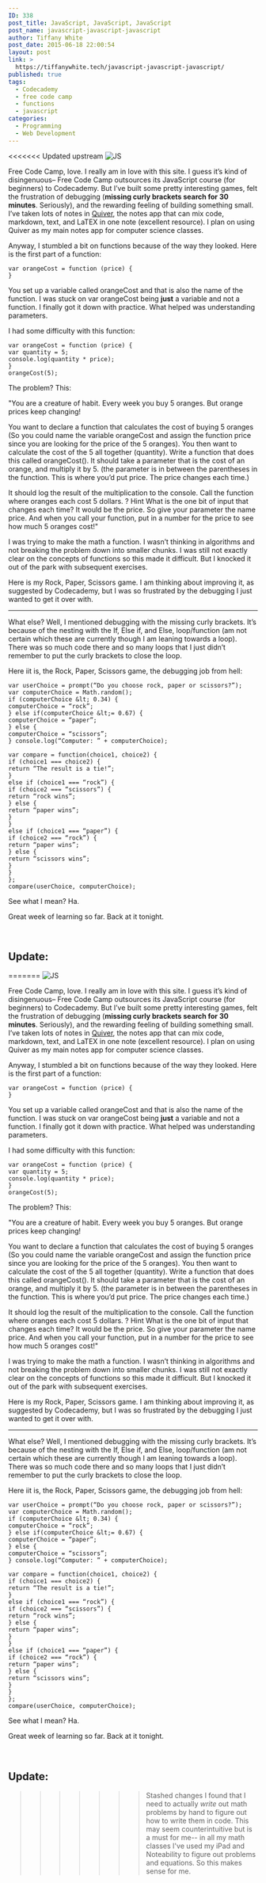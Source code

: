 ```yaml
---
ID: 338
post_title: JavaScript, JavaScript, JavaScript
post_name: javascript-javascript-javascript
author: Tiffany White
post_date: 2015-06-18 22:00:54
layout: post
link: >
  https://tiffanywhite.tech/javascript-javascript-javascript/
published: true
tags:
  - Codecademy
  - free code camp
  - functions
  - javascript
categories:
  - Programming
  - Web Development
---
```

<<<<<<< Updated upstream
<img class=" alignright" src="http://helloburgh.me/wp-content/uploads/2015/06/wpid-js-logo-badge-256.png" alt="JS" />

Free Code Camp, love. I really am in love with this site. I guess it’s kind of disingenuous– Free Code Camp outsources its JavaScript course (for beginners) to Codecademy. But I’ve built some pretty interesting games, felt the frustration of debugging (<strong>missing curly brackets search for 30 minutes</strong>. Seriously), and the rewarding feeling of building something small. I’ve taken lots of notes in <a href="https://itunes.apple.com/us/app/quiver-programmers-notebook/id866773894?mt=12">Quiver</a>, the notes app that can mix code, markdown, text, and LaTEX in one note (excellent resource). I plan on using Quiver as my main notes app for computer science classes.

Anyway, I stumbled a bit on functions because of the way they looked. Here is the first part of a function:

~~~~
var orangeCost = function (price) {
}
~~~~

You set up a variable called orangeCost and that is also the name of the function. I was stuck on var orangeCost being <strong>just</strong> a variable and not a function. I finally got it down with practice. What helped was understanding parameters.

I had some difficulty with this function:

~~~~
var orangeCost = function (price) {
var quantity = 5;
console.log(quantity * price);
}
orangeCost(5);
~~~~

The problem? This:

"You are a creature of habit. Every week you buy 5 oranges. But orange prices keep changing!

You want to declare a function that calculates the cost of buying 5 oranges (So you could name the variable orangeCost and assign the function price since you are looking for the price of the 5 oranges).
You then want to calculate the cost of the 5 all together (quantity).
Write a function that does this called orangeCost().
It should take a parameter that is the cost of an orange, and multiply it by 5.
(the parameter is in between the parentheses in the function. This is where you’d put price. The price changes each time.)

It should log the result of the multiplication to the console.
Call the function where oranges each cost 5 dollars.
?
Hint
What is the one bit of input that changes each time? It would be the price. So give your parameter the name price. And when you call your function, put in a number for the price to see how much 5 oranges cost!"

I was trying to make the math a function. I wasn’t thinking in algorithms and not breaking the problem down into smaller chunks. I was still not exactly clear on the concepts of functions so this made it difficult. But I knocked it out of the park with subsequent exercises.

Here is my Rock, Paper, Scissors game. I am thinking about improving it, as suggested by Codecademy, but I was so frustrated by the debugging I just wanted to get it over with.

<hr />

What else? Well, I mentioned debugging with the missing curly brackets. It’s because of the nesting with the If, Else if, and Else, loop/function (am not certain which these are currently though I am leaning towards a loop). There was so much code there and so many loops that I just didn’t remember to put the curly brackets to close the loop.

Here iit is, the Rock, Paper, Scissors game, the debugging job from hell:

~~~~
var userChoice = prompt(“Do you choose rock, paper or scissors?”);
var computerChoice = Math.random();
if (computerChoice &lt; 0.34) {
computerChoice = “rock”;
} else if(computerChoice &lt;= 0.67) {
computerChoice = “paper”;
} else {
computerChoice = “scissors”;
} console.log(“Computer: ” + computerChoice);

var compare = function(choice1, choice2) {
if (choice1 === choice2) {
return “The result is a tie!”;
}
else if (choice1 === “rock”) {
if (choice2 === “scissors”) {
return “rock wins”;
} else {
return “paper wins”;
}
}
else if (choice1 === “paper”) {
if (choice2 === “rock”) {
return “paper wins”;
} else {
return “scissors wins”;
}
}
};
compare(userChoice, computerChoice);
~~~~

See what I mean? Ha.

Great week of learning so far. Back at it tonight.

&nbsp;

## Update:

=======
<img class=" alignright" src="http://helloburgh.me/wp-content/uploads/2015/06/wpid-js-logo-badge-256.png" alt="JS" />

Free Code Camp, love. I really am in love with this site. I guess it’s kind of disingenuous– Free Code Camp outsources its JavaScript course (for beginners) to Codecademy. But I’ve built some pretty interesting games, felt the frustration of debugging (<strong>missing curly brackets search for 30 minutes</strong>. Seriously), and the rewarding feeling of building something small. I’ve taken lots of notes in <a href="https://itunes.apple.com/us/app/quiver-programmers-notebook/id866773894?mt=12">Quiver</a>, the notes app that can mix code, markdown, text, and LaTEX in one note (excellent resource). I plan on using Quiver as my main notes app for computer science classes.

Anyway, I stumbled a bit on functions because of the way they looked. Here is the first part of a function:

~~~~
var orangeCost = function (price) {
}
~~~~

You set up a variable called orangeCost and that is also the name of the function. I was stuck on var orangeCost being <strong>just</strong> a variable and not a function. I finally got it down with practice. What helped was understanding parameters.

I had some difficulty with this function:

~~~~
var orangeCost = function (price) {
var quantity = 5;
console.log(quantity * price);
}
orangeCost(5);
~~~~

The problem? This:

"You are a creature of habit. Every week you buy 5 oranges. But orange prices keep changing!

You want to declare a function that calculates the cost of buying 5 oranges (So you could name the variable orangeCost and assign the function price since you are looking for the price of the 5 oranges).
You then want to calculate the cost of the 5 all together (quantity).
Write a function that does this called orangeCost().
It should take a parameter that is the cost of an orange, and multiply it by 5.
(the parameter is in between the parentheses in the function. This is where you’d put price. The price changes each time.)

It should log the result of the multiplication to the console.
Call the function where oranges each cost 5 dollars.
?
Hint
What is the one bit of input that changes each time? It would be the price. So give your parameter the name price. And when you call your function, put in a number for the price to see how much 5 oranges cost!"

I was trying to make the math a function. I wasn’t thinking in algorithms and not breaking the problem down into smaller chunks. I was still not exactly clear on the concepts of functions so this made it difficult. But I knocked it out of the park with subsequent exercises.

Here is my Rock, Paper, Scissors game. I am thinking about improving it, as suggested by Codecademy, but I was so frustrated by the debugging I just wanted to get it over with.

<hr />

What else? Well, I mentioned debugging with the missing curly brackets. It’s because of the nesting with the If, Else if, and Else, loop/function (am not certain which these are currently though I am leaning towards a loop). There was so much code there and so many loops that I just didn’t remember to put the curly brackets to close the loop.

Here iit is, the Rock, Paper, Scissors game, the debugging job from hell:

~~~~
var userChoice = prompt(“Do you choose rock, paper or scissors?”);
var computerChoice = Math.random();
if (computerChoice &lt; 0.34) {
computerChoice = “rock”;
} else if(computerChoice &lt;= 0.67) {
computerChoice = “paper”;
} else {
computerChoice = “scissors”;
} console.log(“Computer: ” + computerChoice);

var compare = function(choice1, choice2) {
if (choice1 === choice2) {
return “The result is a tie!”;
}
else if (choice1 === “rock”) {
if (choice2 === “scissors”) {
return “rock wins”;
} else {
return “paper wins”;
}
}
else if (choice1 === “paper”) {
if (choice2 === “rock”) {
return “paper wins”;
} else {
return “scissors wins”;
}
}
};
compare(userChoice, computerChoice);
~~~~

See what I mean? Ha.

Great week of learning so far. Back at it tonight.

&nbsp;

## Update:

>>>>>>> Stashed changes
I found that I need to actually *write* out math problems by hand to figure out how to write them in code. This may seem counterintuitive but is a must for me-- in all my math classes I've used my iPad and Noteability to figure out problems and equations. So this makes sense for me.